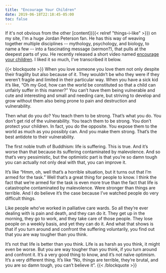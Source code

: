 ```yaml
---
title: "Encourage Your Children"
date: 2019-06-18T22:18:45-05:00
toc: false
---
```


If it's not obvious from the other [content]({{< relref "things-i-like" >}}) on my site, I'm a huge Jordan Peterson fan. He has this way of weaving together multiple disciplines -- mythology, psychology, and biology, to name a few -- into a fascinating message (sermon?), that pulls at the deepest parts of you. He recently released a short video named [encourage your children](https://youtu.be/51IciCvDgBo). I liked it so much, I've transcribed it below.  

<!--more-->

{{< blockquote >}}
When you love someone you love them not only despite their fragility but also because of it. They wouldn’t be who they were if they weren’t fragile and limited in their particular way. When you have a sick kid it’s like, “Oh my God, how can the world be constituted so that a child can unfairly suffer in this manner?” You can’t have them being vulnerable and cute and interesting and small and needing care, but striving to develop and grow without them also being prone to pain and destruction and vulnerability. 

Then what do you do? You teach them to be strong. That’s what you do. You don’t get rid of the vulnerability. You teach them to be strong. You don’t protect your children. In fact, you do the opposite. You expose them to the world as much as you possibly can. And you make them strong. That’s the best antidote to their vulnerability. 

The first noble truth of Buddhism: life is suffering. This is true. And it’s worse than that because its suffering contaminated by malevolence. And so that’s very pessimistic, but the optimistic part is that you’re so damn tough you can actually not only deal with that, you can improve it. 

It’s like “Hmm, oh, well that’s a horrible situation, but it turns out that I’m armed for the task.” Well that’s a great thing for people to know. I think the fact that we’re armed for the task is even more true than the fact that life is catastrophe contaminated by malevolence. Were stronger than things are terrible. And I do believe it’s the case because I’ve watched people do very difficult things. 

Like people who’ve worked in palliative care wards. So all they’re ever dealing with is pain and death, and they can do it. They get up in the morning, they go to work, and they take care of those people. They lose people on a weekly basis, and yet they can do it. And what that shows is that if you turn around and confront the suffering voluntarily, you find out that you are way tougher than you think.

It’s not that life is better than you think. Life is as harsh as you think, it might even be worse. But you are way tougher than you think, if you turn around and confront it. It’s a very good thing to know, and it’s not naïve optimism. It’s a very different thing. It’s like “No, things are terrible, they’re brutal, and you are so damn tough, you can’t believe it”. 
{{< /blockquote >}}
